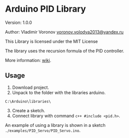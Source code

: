 # Arduino PID Library
Version: 1.0.0

Author: Vladimir Voronov <voronov.volodya2013@yandex.ru>

This Library is licensed under the MIT License

The library uses the recursion formula of the PID controller.

More information: [wiki](https://en.wikipedia.org/wiki/PID_controller).

## Usage
1) Download project.
2) Unpack to the folder with the libraries arduino.

`C:\Arduino\libraries\`

3) Create a sketch.
4) Connect library with command ```c++ #include <pid.h>```.

An example of using a library is shown in a sketch `./examples/PID_Servo/PID_Servo.ino`.

